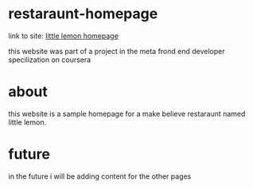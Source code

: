 # restaraunt-homepage
link to site: [little lemon homepage](https://vishwasenthil.github.io/restaraunt-homepage)

this website was part of a project in the meta frond end developer specilization on coursera

# about
this website is a sample homepage for a make believe restaraunt named little lemon.

# future
in the future i will be adding content for the other pages